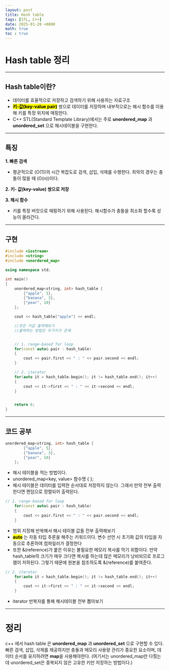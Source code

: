 ```yaml
---
layout: post
title: Hash table
tags: [STL, C++]
date: 2025-01-20 +0800
math: true
toc : true
---
```


# Hash table 정리
****
## Hash table이란?

- 데이터를 효율적으로 저장하고 검색하기 위해 사용하는 자료구조
- **<mark>키-값(key-value pair)</mark>** 쌍으로 데이터를 저장하며 내부적으로는 해시 함수를 이용해 키를 특정 위치에 매핑한다.
- C++ STL(Standard Template Library)에서는 주로 **unordered_map** 과 **unordered_set** 으로 해시테이블을 구현한다.

****


## 특징

**1. 빠른 검색**
   - 평균적으로 \(O(1\))의 시간 복잡도로 검색, 삽입, 삭제를 수행한다. 최악의 경우는 충돌이 많을 때 \(O(n\))이다. 

**2. 키- 값(key-value) 쌍으로 저장**

**3. 해시 함수**
  - 키를 특정 버킷으로 매핑하기 위해 사용된다. 해시함수가 충돌을 최소화 할수록 성능이 올라간다.
****

## 구현
```cpp
#include <iostream>
#include <string>
#include <unordered_map>

using namespace std;

int main()
{
    unordered_map<string, int> hash_table {
        {"apple", 5},
        {"banana", 3},
        {"pear", 10}
    };

    cout << hash_table["apple"] << endl;

    //모든 키값 출력해보기
    //출력하는 방법은 두가지가 존재


    // 1. range-based for loop
    for(const auto& pair : hash_table)
    {
        cout << pair.first << " : " << pair.second << endl;
    }

    // 2. iterator
    for(auto it = hash_table.begin(); it != hash_table.end(); it++)
    {
        cout << it->first << " : " << it->second << endl;
    }


    return 0;
}
```
****
## 코드 공부
```cpp
unordered_map<string, int> hash_table {
        {"apple", 5},
        {"banana", 3},
        {"pear", 10}
    };
```
- 해시 테이블을 적는 방법이다. 
- unordered_map<key, value> 함수명 { };
- 해시 테이블은 데이터를 입력한 순서대로 저장하지 않는다. 그래서 만약 전부 출력한다면 랜덤으로 정렬되어 출력된다.
  


```cpp
// 1. range-based for loop
    for(const auto& pair : hash_table)
    {
        cout << pair.first << " : " << pair.second << endl;
    }
```
- 범위 지정해 반복해서 해시 테이블 값들 전부 출력해보기
- **<mark>auto</mark>** 는 자동 타입 추론을 해주는 키워드이다. 변수 선언 시 초기화 값의 타입을 자동으로 추론하여 컴파일러가 결정한다
- 또한 &(reference)가 붙은 이유는 불필요한 메모리 복사를 막기 위함이다. 만약 hash_table의 크기가 매우 크다면 복사를 하는데 많은 메모리가 낭비되므로 프로그램이 저하된다. 그렇기 때문에 원본을 참조하도록 &(reference)를 붙여준다.


```cpp
// 2. iterator
    for(auto it = hash_table.begin(); it != hash_table.end(); it++)
    {
        cout << it->first << " : " << it->second << endl;
    }
```
- iterator 반복자를 통해 해시테이블 전부 뽑아보기



****

# 정리
c++ 에서 hash table 은 **unordered_map** 과 **unordered_set** 으로 구현할 수 있다. 빠른 검색, 삽입, 삭제를 제공하지만 충돌과 메모리 사용량 관리가 중요한 요소이며, 데이터 순서를 유지하려면 **map**을 사용해야한다.
(여기서는 unordered_map만 다뤘는데 unordered_set은 중복되지 않은 고유한 키만 저장하는 방법이다.)